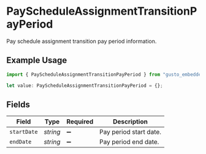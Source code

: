 # PayScheduleAssignmentTransitionPayPeriod

Pay schedule assignment transition pay period information.

## Example Usage

```typescript
import { PayScheduleAssignmentTransitionPayPeriod } from "gusto_embedded/models/components";

let value: PayScheduleAssignmentTransitionPayPeriod = {};
```

## Fields

| Field                  | Type                   | Required               | Description            |
| ---------------------- | ---------------------- | ---------------------- | ---------------------- |
| `startDate`            | *string*               | :heavy_minus_sign:     | Pay period start date. |
| `endDate`              | *string*               | :heavy_minus_sign:     | Pay period end date.   |
